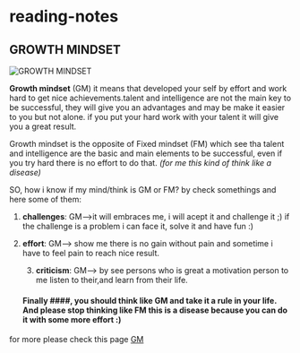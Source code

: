 # reading-notes
## GROWTH MINDSET

![GROWTH MINDSET](https://thetalentinstitute.imgix.net/assets/img/blog/wouter-blog.png?auto=compress%2Cformat&crop=focalpoint&fit=crop&fp-x=0.5&fp-y=0.5&h=531.5625&q=80&w=945&s=222d9cc565e7ee7a3e343cf11038b026)

**Growth mindset** (GM) it means that developed your self by effort and work hard to get nice achievements.talent and intelligence are not the main key to be successful, they will give you an advantages and may be make it easier to you but not alone. if you put your hard work with your talent it will give you a great result.

Growth mindset is the opposite of Fixed mindset (FM) which see tha talent and intelligence are the basic and main elements to be successful, even if you try hard there is no effort to do that. *(for me this kind of think like a disease)*

SO, how i know if my mind/think is GM or FM? by check somethings and here some of them:

1. **challenges**:  GM-->it will embraces me, i will acept it and challenge it ;) if the challenge is a problem i can face it, solve it and have fun :)
       
 2. **effort**: GM--> show me there is no gain without pain and sometime i have to feel pain to reach nice result.
    
    3. **criticism**: GM--> by see persons who is great a motivation person to me listen to their,and learn from their life. 
    
    #### Finally ####, you should think like GM and take it a rule in your life. And please stop thinking like FM this is a disease because you can do it with some more effort :)
 
 for more please check this page
 [GM](https://www.mindsetworks.com/science/)
